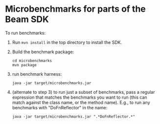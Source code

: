 <!--
    Licensed to the Apache Software Foundation (ASF) under one
    or more contributor license agreements.  See the NOTICE file
    distributed with this work for additional information
    regarding copyright ownership.  The ASF licenses this file
    to you under the Apache License, Version 2.0 (the
    "License"); you may not use this file except in compliance
    with the License.  You may obtain a copy of the License at

      http://www.apache.org/licenses/LICENSE-2.0

    Unless required by applicable law or agreed to in writing,
    software distributed under the License is distributed on an
    "AS IS" BASIS, WITHOUT WARRANTIES OR CONDITIONS OF ANY
    KIND, either express or implied.  See the License for the
    specific language governing permissions and limitations
    under the License.
-->

# Microbenchmarks for parts of the Beam SDK

To run benchmarks:

 1. Run `mvn install` in the top directory to install the SDK.

 2. Build the benchmark package:

        cd microbenchmarks
        mvn package

 3. run benchmark harness:

        java -jar target/microbenchmarks.jar

 4. (alternate to step 3)
    to run just a subset of benchmarks, pass a regular expression that
    matches the benchmarks you want to run (this can match against the class
    name, or the method name).  E.g., to run any benchmarks with
    "DoFnReflector" in the name:

        java -jar target/microbenchmarks.jar ".*DoFnReflector.*"

